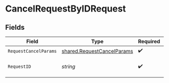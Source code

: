 # CancelRequestByIDRequest


## Fields

| Field                                                                    | Type                                                                     | Required                                                                 | Description                                                              |
| ------------------------------------------------------------------------ | ------------------------------------------------------------------------ | ------------------------------------------------------------------------ | ------------------------------------------------------------------------ |
| `RequestCancelParams`                                                    | [shared.RequestCancelParams](../../models/shared/requestcancelparams.md) | :heavy_check_mark:                                                       | N/A                                                                      |
| `RequestID`                                                              | *string*                                                                 | :heavy_check_mark:                                                       | The ID of the request to cancel                                          |